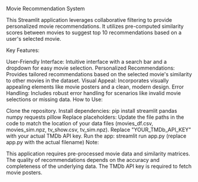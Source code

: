 Movie Recommendation System

This Streamlit application leverages collaborative filtering to provide personalized movie recommendations.
It utilizes pre-computed similarity scores between movies to suggest top 10 recommendations based on a user's selected movie.

Key Features:

User-Friendly Interface: Intuitive interface with a search bar and a dropdown for easy movie selection.
Personalized Recommendations: Provides tailored recommendations based on the selected movie's similarity to other movies in the dataset.
Visual Appeal: Incorporates visually appealing elements like movie posters and a clean, modern design.
Error Handling: Includes robust error handling for scenarios like invalid movie selections or missing data.
How to Use:

Clone the repository.
Install dependencies: pip install streamlit pandas numpy requests pillow
Replace placeholders:
Update the file paths in the code to match the location of your data files (movies_df.csv, movies_sim.npz, tv_show.csv, tv_sim.npz).
Replace "YOUR_TMDb_API_KEY" with your actual TMDb API key.
Run the app: streamlit run app.py (replace app.py with the actual filename)
Note:

This application requires pre-processed movie data and similarity matrices.
The quality of recommendations depends on the accuracy and completeness of the underlying data.
The TMDb API key is required to fetch movie posters.



